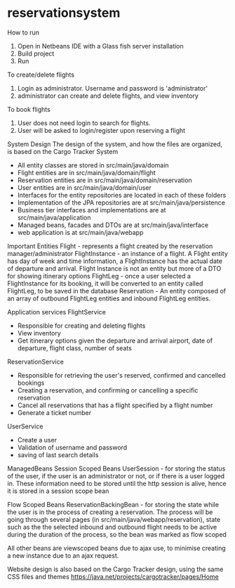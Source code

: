 # reservationsystem

How to run
1. Open in Netbeans IDE with a Glass fish server installation
2. Build project
3. Run

To create/delete flights
1. Login as administrator. Username and password is 'administrator'
2. administrator can create and delete flights, and view inventory

To book flights
1. User does not need login to search for flights.
2. User will be asked to login/register upon reserving a flight

System Design
The design of the system, and how the files are organized, is based on the Cargo Tracker System
- All entity classes are stored in src/main/java/domain
- Flight entities are in src/main/java/domain/flight
- Reservation entities are in src/main/java/domain/reservation
- User entities are in src/main/java/domain/user
- Interfaces for the entity repositories are located in each of these folders
- Implementation of the JPA repositories are at src/main/java/persistence
- Business tier interfaces and implementations are at src/main/java/application
- Managed beans, facades and DTOs are at src/main/java/interface
- web application is at src/main/java/webapp

Important Entities
Flight - represents a flight created by the reservation manager/administrator
FlightInstance - an instance of a flight. A Flight entity has day of week and time information, a FlightInstance
  has the actual date of departure and arrival. Flight Instance is not an entity but more of a DTO for showing
  itinerary options
FlightLeg - once a user selected a FlightInstance for its booking, it will be converted to an entity called
  FlightLeg, to be saved in the database
Reservation - An entity composed of an array of outbound FlightLeg entities and inbound FlightLeg entities.


Application services
FlightService
  - Responsible for creating and deleting flights
  - View inventory
  - Get itinerary options given the departure and arrival airport, date of departure, flight class, number of seats
  
ReservationService
  - Responsible for retrieving the user's reserved, confirmed and cancelled bookings
  - Creating a reservation, and confirming or cancelling a specific reservation
  - Cancel all reservations that has a flight specified by a flight number
  - Generate a ticket number

UserService
  - Create a user
  - Validation of username and password
  - saving of last search details
  
ManagedBeans
Session Scoped Beans
UserSession - for storing the status of the user, if the user is an administrator or not, or if
  there is a user logged in. These information need to be stored until the http session is alive,
  hence it is stored in a session scope bean
  
Flow Scoped Beans
ReservationBackingBean - for storing the state while the user is in the process of creating a reservation.
The process will be going through several pages (in src/main/java/webapp/reservation), state such as the
the selected inbound and outbound flight needs to be active during the duration of the process, so the bean
was marked as flow scoped

All other beans are viewscoped beans due to ajax use, to minimise creating a new instance due to an ajax 
request.

Website design is also based on the Cargo Tracker design, using the same CSS files and themes
https://java.net/projects/cargotracker/pages/Home





